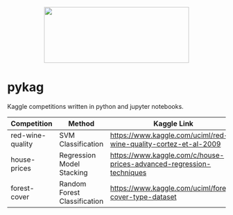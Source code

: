 <p align="center">
  <img src="https://upload.wikimedia.org/wikipedia/commons/7/7c/Kaggle_logo.png" height="129" width="334">
</p>

# pykag

Kaggle competitions written in python and jupyter notebooks.

| Competition | Method | Kaggle Link |
| --- | --- | --- |
| red-wine-quality | SVM Classification | https://www.kaggle.com/uciml/red-wine-quality-cortez-et-al-2009 |
| house-prices | Regression Model Stacking | https://www.kaggle.com/c/house-prices-advanced-regression-techniques |
| forest-cover | Random Forest Classification| https://www.kaggle.com/uciml/forest-cover-type-dataset |
